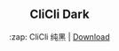 <h2 align='center'> CliCli Dark </h2>

<p align='center'> :zap: CliCli 纯黑 | <a href='https://github.com/cliclitv/clicli-dark/releases'>Download</a></p>
